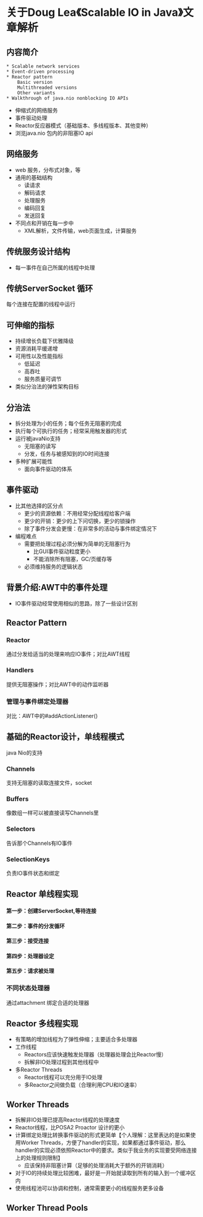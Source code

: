 # 关于Doug Lea《Scalable IO in Java》文章解析
## 内容简介
```
* Scalable network services
* Event-driven processing
* Reactor pattern
    Basic version 
    Multithreaded versions 
    Other variants
* Walkthrough of java.nio nonblocking IO APIs

```
* 伸缩式的网络服务
* 事件驱动处理
* Reactor反应器模式（基础版本、多线程版本、其他变种）
* 浏览java.nio 包内的非阻塞IO api

## 网络服务
* web 服务，分布式对象，等
* 通用的基础结构
    * 读请求
    * 解码请求
    * 处理服务
    * 编码回复
    * 发送回复
* 不同点和开销在每一步中
    * XML解析，文件传输，web页面生成，计算服务
    
## 传统服务设计结构
* 每一事件在自己所属的线程中处理

## 传统ServerSocket 循环
每个连接在配置的线程中运行

## 可伸缩的指标
* 持续增长负载下优雅降级
* 资源消耗平缓递增
* 可用性以及性能指标
    * 低延迟
    * 高吞吐
    * 服务质量可调节
* 类似分治法的弹性架构目标

## 分治法
* 拆分处理为小的任务；每个任务无阻塞的完成
* 执行每个可执行的任务；经常采用触发器的形式
* 运行被javaNio支持
    * 无阻塞的读写
    * 分发，任务与被感知到的IO时间连接
* 多种扩展可能性
    * 面向事件驱动的体系
    
## 事件驱动
* 比其他选择的区分点
    * 更少的资源依赖：不用经常分配线程给客户端
    * 更少的开销：更少的上下问切换，更少的锁操作
    * 除了事件分发会更慢：在非常多的活动与事件绑定情况下
* 编程难点
    * 需要把处理过程必须分解为简单的无阻塞行为
        * 比GUI事件驱动粒度更小
        * 不能消除所有阻塞，GC/页缓存等
    * 必须维持服务的逻辑状态 
    
## 背景介绍:AWT中的事件处理
* IO事件驱动经常使用相似的思路，除了一些设计区别

## Reactor Pattern
### Reactor
通过分发给适当的处理来响应IO事件；对比AWT线程
### Handlers
提供无阻塞操作；对比AWT中的动作监听器
### 管理与事件绑定处理器 
对比：AWT中的#addActionListener()

## 基础的Reactor设计，单线程模式
java Nio的支持
### Channels
支持无阻塞的读取连接文件，socket
### Buffers
像数组一样可以被直接读写Channels里
### Selectors
告诉那个Channels有IO事件
### SelectionKeys
负责IO事件状态和绑定

## Reactor  单线程实现
#### 第一步：创建ServerSocket,等待连接
#### 第二步：事件的分发循环
#### 第三步：接受连接
#### 第四步：处理器设定
#### 第五步：请求被处理
    
### 不同状态处理器
通过attachment 绑定合适的处理器

## Reactor  多线程实现
* 有策略的增加线程为了弹性伸缩；主要适合多处理器
* 工作线程
    * Reactors应该快速触发处理器（处理器处理会比Reactor慢）
    * 拆解非IO处理过程到其他线程中
* 多Reactor Threads
    * Reactor线程可以充分用于IO处理
    * 多Reactor之间做负载（合理利用CPU和IO速率）
## Worker Threads
* 拆解非IO处理已提高Reactor线程的处理速度
* Reactor线程，比POSA2 Proactor 设计的更小
* 计算绑定处理比转换事件驱动的形式更简单【个人理解：这里表达的是如果使用Worker Threads，方便了handler的实现，如果都通过事件驱动，那么handler的实现必须依照Reactor中的要求。类似于我业务的实现要受网络连接上的处理规则限制】
    * 应该保持非阻塞计算（足够的处理消耗大于额外的开销消耗）
* 对于IO的持续处理比较困难，最好是一开始就读取到所有的输入到一个缓冲区内
* 使用线程池可以协调和控制，通常需要更小的线程服务更多设备

## Worker Thread Pools


